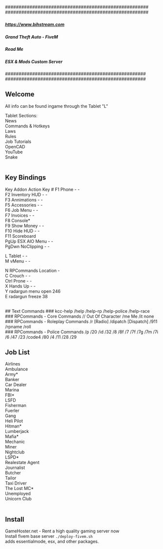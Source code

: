 #####################################################
#####################################################
#####
#####   https://www.bihstream.com
#####   Grand Theft Auto - FiveM
#####         Read Me
#####   ESX & Mods Custom Server
#####
#####
####################################################
####################################################
<br />
## Welcome
All info can be found ingame through the Tablet "L"

Tablet Sections:  
News  
Commands & Hotkeys  
Laws  
Rules  
Job Tutorials  
OpenCAD  
YouTube  
Snake  
<br />

## Key Bindings
Key       Addon              Action       Key #
F1      Phone                   -           -   
F2      Inventory HUD           -           -  
F3      Annimations             -           -  
F5      Accessories             -           -  
F6      Job Menu                -           -  
F7      Invoices                -           -  
F8      Console*  
F9      Show Money              -           -  
F10     Hide HUD                -           -  
F11     Scoreboard  
PgUp    ESX AIO Menu            -           -  
PgDwn   NoClipping              -           -  
  
L       Tablet                  -           -  
M       vMenu                   -           -  


N       RPCommands           Location       -  
C       Crouch                  -           -  
Ctrl    Prone                   -           -  
X       Hands Up                -           -  
Y       radargun            menu open       246  
E       radargun              freeze        38  
  
<br />
## Text Commands
### kcc-help
/help  
/help-rp  
/help-police  
/help-race  
<br />
### RPCommands - Core Commands  
//      Out Of Character  
/me     Me  
/it     none  
<br />
### RPCommands - Roleplay Commands  
/r          [Radio]  
/dipatch    [Dispatch]  
/911  
/rpname  
/roll  
<br />
### RPCommands - Police Commands  
/p  
/20   
/id  
/32  
/8  
/8f  
/7  
/7f  
/7g  
/7m  
/7i  
/6  
/47  
/23  
/code4  
/80  
/4  
/11  
/28  
/29  
<br />

## Job List  
Airlines  
Ambulance  
Army*  
Banker  
Car Dealer  
Marina  
FBI*  
LSFD  
Fisherman  
Fuerler  
Gang  
Heli Pilot  
Hitman*  
Lumberjack  
Mafia*  
Mechanic  
Miner  
Nightclub  
LSPD*  
Realestate Agent  
Journalist  
Butcher  
Tailor  
Taxi Driver  
The Lost MC*  
Unemployed  
Unicorn Club  
<br />

## Install
GameHoster.net - Rent a high quality gaming server now<br />
Install fivem base server `./deploy-fivem.sh`  
adds essentialmode, esx, and other packages. 
